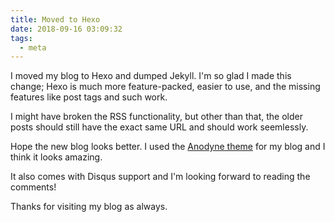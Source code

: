 ```yaml
---
title: Moved to Hexo
date: 2018-09-16 03:09:32
tags: 
  - meta
---
```


I moved my blog to Hexo and dumped Jekyll. I'm so glad I made this change;
Hexo is much more feature-packed, easier to use, and the missing features like
post tags and such work. 

I might have broken the RSS functionality, but other than that, the older posts
should still have the exact same URL and should work seemlessly.

Hope the new blog looks better. I used the [Anodyne theme](https://github.com/klugjo/hexo-theme-anodyne)
for my blog and I think it looks amazing. 

It also comes with Disqus support and I'm looking forward to reading the comments!

Thanks for visiting my blog as always.